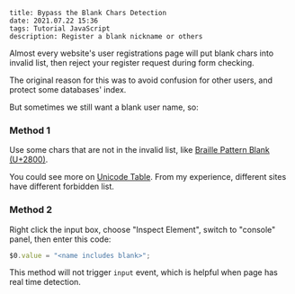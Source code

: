 ```
title: Bypass the Blank Chars Detection
date: 2021.07.22 15:36
tags: Tutorial JavaScript
description: Register a blank nickname or others
```

Almost every website's user registrations page will put blank chars into invalid list, then reject your register request during form checking.

The original reason for this was to avoid confusion for other users, and protect some databases' index.

But sometimes we still want a blank user name, so:

### Method 1

Use some chars that are not in the invalid list, like [Braille Pattern Blank (U+2800)](https://unicode-table.com/en/2800/).

You could see more on [Unicode Table](https://unicode-table.com/en/search/?q=space). From my experience, different sites have different forbidden list.

### Method 2

Right click the input box, choose "Inspect Element", switch to "console" panel, then enter this code:

```javascript
$0.value = "<name includes blank>";
```

This method will not trigger `input` event, which is helpful when page has real time detection.
